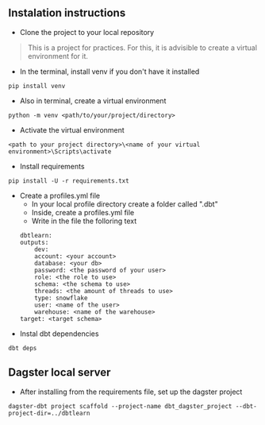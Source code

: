 ## Instalation instructions
- Clone the project to your local repository
>This is a project for practices. For this, it is advisible to create a virtual environment for it. 

- In the terminal, install venv if you don't have it installed 
```
pip install venv
```
- Also in terminal, create a virtual environment
```
python -m venv <path/to/your/project/directory>
```
- Activate the virtual environment 
```
<path to your project directory>\<name of your virtual environment>\Scripts\activate
```
- Install requirements
```
pip install -U -r requirements.txt
```
- Create a profiles.yml file
    - In your local profile directory create a folder called ".dbt"
    - Inside, create a profiles.yml file
    - Write in the file the folloring text 
    ```
    dbtlearn:
    outputs:
        dev:
        account: <your account>
        database: <your db>
        password: <the password of your user>
        role: <the role to use>
        schema: <the schema to use>
        threads: <the amount of threads to use>
        type: snowflake
        user: <name of the user>
        warehouse: <name of the warehouse>
    target: <target schema>
    ```
- Instal dbt dependencies
```
dbt deps
```
## Dagster local server
- After installing from the requirements file, set up the dagster project 
```
dagster-dbt project scaffold --project-name dbt_dagster_project --dbt-project-dir=../dbtlearn
```